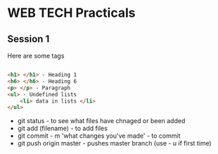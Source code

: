 # WEB TECH Practicals

## Session 1

Here are some tags

```html

<h1> </h1> - Heading 1
<h6> </h6> - Heading 6
<p> </p> - Paragraph
<ul> - Undefined lists
    <li> data in lists </li>    
</ul>
```
<ul>    
    <li>  git status - to see what files have chnaged or been added </li>
    <li>git add (filename) - to add files</li>
    <li>git commit - m 'what changes you've made' - to commit </li>
    <li>git push origin master - pushes master branch (use - u if first time)</li>
</ul>